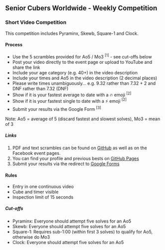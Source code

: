 ## Senior Cubers Worldwide - Weekly Competition

### Short Video Competition

This competition includes Pyraminx, Skewb, Square-1 and Clock.

#### Process

- Use the 5 scrambles provided for Ao5 / Mo3 <sup>[1]</sup> - see cut-offs below
- Post your video directly to the event page or upload to YouTube and share the link
- Include your age category (e.g. 40+) in the video description
- Include your times and Ao5 in the video description (2 decimal places)
- Please write times unambiguously...
  e.g. 9.32 rather than 7.32 + 2 and DNF rather than 7.32 (DNF)
- Show if it is your fastest average to date with a 🔥 emoji <sup>[2]</sup>
- Show if it is your fastest single to date with a ⚡ emoji <sup>[2]</sup>
- Submit your results via the Google Form <sup>[3]</sup>

Note: Ao5 = average of 5 (discard fastest and slowest solves), Mo3 = mean of 3

##### Links

1. PDF and text scrambles can be found on [GitHub](https://github.com/Logiqx/scw-comp/tree/master/docs) as well as on the Facebook event pages.
2. You can find your profile and previous bests on [GitHub Pages](../results.md)
3. Submit your results via the redirect to [Google Forms](../submit.html)

#### Rules

- Entry in one continuous video
- Cube and timer visible
- Inspection limit of 15 seconds

##### Cut-offs

- Pyraminx: Everyone should attempt five solves for an Ao5 
- Skewb: Everyone should attempt five solves for an Ao5 
- Square-1: Requires sub-1:00 (within first 3 solves) to qualify for Ao5, otherwise do Mo3
- Clock: Everyone should attempt five solves for an Ao5 


<!-- Global site tag (gtag.js) - Google Analytics -->

<script async src="https://www.googletagmanager.com/gtag/js?id=UA-86348435-3"></script>
<script>window.dataLayer = window.dataLayer || []; function gtag() {dataLayer.push(arguments);} gtag('js', new Date()); gtag('config', 'UA-86348435-3');</script>
